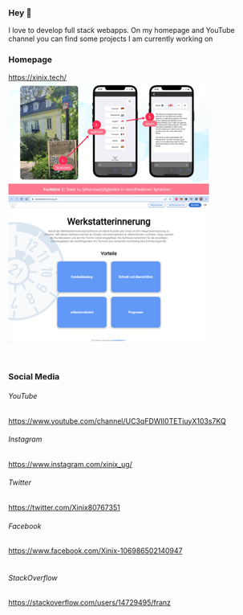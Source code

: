 ### Hey 👋
I love to develop full stack webapps. On my homepage and YouTube channel you can find some projects I am currently working on
<br/>
### Homepage
https://xinix.tech/<br/>
[<img src="images/qrissl.jpg" width="400" alt="QRissl">](https://qrissl.com/)
[<img src="images/werkstatterinnerung.png" width="400" alt="Werkstatterinnerung">](https://werkstatterinnerung.de/)
<br/><br/><br/>
### Social Media
###### YouTube
https://www.youtube.com/channel/UC3qFDWII0TETiuyX103s7KQ
###### Instagram
https://www.instagram.com/xinix_ug/
###### Twitter
https://twitter.com/Xinix80767351
###### Facebook
https://www.facebook.com/Xinix-106986502140947
<br/><br/>
###### StackOverflow
https://stackoverflow.com/users/14729495/franz


<!--
**FranzGraaf/FranzGraaf** is a ✨ _special_ ✨ repository because its `README.md` (this file) appears on your GitHub profile.

Here are some ideas to get you started:

- 🔭 I’m currently working on ...
- 🌱 I’m currently learning ...
- 👯 I’m looking to collaborate on ...
- 🤔 I’m looking for help with ...
- 💬 Ask me about ...
- 📫 How to reach me: ...
- 😄 Pronouns: ...
- ⚡ Fun fact: ...
-->

